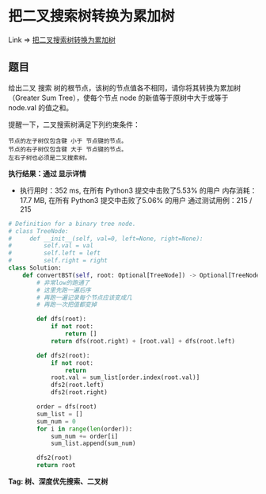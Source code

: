 # 把二叉搜索树转换为累加树

Link => [把二叉搜索树转换为累加树](https://leetcode-cn.com/problems/convert-bst-to-greater-tree/)

## 题目
给出二叉 搜索 树的根节点，该树的节点值各不相同，请你将其转换为累加树（Greater Sum Tree），使每个节点 node 的新值等于原树中大于或等于 node.val 的值之和。

提醒一下，二叉搜索树满足下列约束条件：

    节点的左子树仅包含键 小于 节点键的节点。
    节点的右子树仅包含键 大于 节点键的节点。
    左右子树也必须是二叉搜索树。

**执行结果：通过 显示详情**

- 执行用时：352 ms, 在所有 Python3 提交中击败了5.53% 的用户
内存消耗：17.7 MB, 在所有 Python3 提交中击败了5.06% 的用户
通过测试用例：215 / 215

```python
# Definition for a binary tree node.
# class TreeNode:
#     def __init__(self, val=0, left=None, right=None):
#         self.val = val
#         self.left = left
#         self.right = right
class Solution:
    def convertBST(self, root: Optional[TreeNode]) -> Optional[TreeNode]:
        # 非常low的跑通了
        # 这里先跑一遍后序
        # 再跑一遍记录每个节点应该变成几
        # 再跑一次把值都变掉

        def dfs(root):
            if not root:
                return []
            return dfs(root.right) + [root.val] + dfs(root.left)

        def dfs2(root):
            if not root:
                return
            root.val = sum_list[order.index(root.val)]
            dfs2(root.left)
            dfs2(root.right)

        order = dfs(root)
        sum_list = []
        sum_num = 0
        for i in range(len(order)):
            sum_num += order[i]
            sum_list.append(sum_num)

        dfs2(root)
        return root

```
**Tag: 树、深度优先搜索、二叉树**
